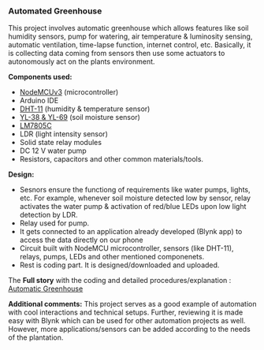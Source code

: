 ### Automated Greenhouse
This project involves automatic greenhouse which allows features like soil humidity sensors, pump for watering, air temperature & luminosity sensing, automatic ventilation, time-lapse function, internet control, etc. Basically, it is collecting data coming from sensors then use some actuators to autonomously act on the plants environment.

**Components used:**
* [NodeMCUv3](https://lastminuteengineers.com/esp8266-nodemcu-arduino-tutorial/) (microcontroller)
* Arduino IDE
* [DHT-11](https://www.mouser.com/datasheet/2/758/DHT11-Technical-Data-Sheet-Translated-Version-1143054.pdf) (humidity & temperature sensor)
* [YL-38 & YL-69](https://medium.com/@chirag.parmar/know-your-sensor-yl38-soil-hygrometer-fceca860faac) (soil moisture sensor)
* [LM7805C](https://www.sparkfun.com/datasheets/Components/LM7805.pdf)
* LDR (light intensity sensor)
* Solid state relay modules 
* DC 12 V water pump
* Resistors, capacitors and other common materials/tools.

**Design:**
* Sesnors ensure the functiong of requirements like water pumps, lights, etc. For example, whenever soil moisture detected low by sensor, relay activates the water pump & activation of red/blue LEDs upon low light detection by LDR.
* Relay used for pump.
* It gets connected to an application already developed (Blynk app) to access the data directly on our phone
* Circuit built with NodeMCU microcontroller, sensors (like DHT-11), relays, pumps, LEDs and other mentioned componenets. 
* Rest is coding part. It is designed/downloaded and uploaded.

The **Full story** with the coding and detailed procedures/explanation : [Automatic Greenhouse](https://www.instructables.com/id/Upgradable-Automatedconnected-Indoor-Garden/)

**Additional comments:** This project serves as a good example of automation with cool interactions and technical setups. Further, reviewing it is made easy with Blynk which can be used for other automation projects as well. However, more applications/sensors can be added according to the needs of the plantation. 

